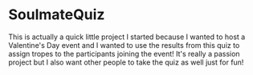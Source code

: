# SoulmateQuiz

This is actually a quick little project I started because I wanted to host a Valentine's Day event and I wanted to use the results from this quiz to assign tropes to the participants joining the event! It's really a passion project but I also want other people to take the quiz as well just for fun!

